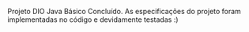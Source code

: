 Projeto DIO Java Básico Concluído. 
As especificações do projeto foram implementadas no código e devidamente testadas :)
